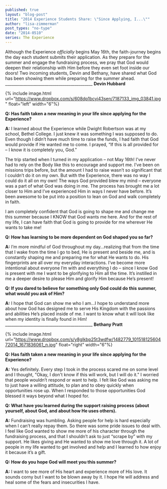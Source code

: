 ```yaml
---
published: true
layout: "blog-post"
title: "2014 Experience Students Share: \"Since Applying, I...\""
author: "lisa-zimmerman"
post_types: "no-type"
date: "2014-0510"
series: The Experience
---
```


Although the Experience *officially* begins May 16th, the faith-journey begins the day each student submits their application.  As they prepare for the summer and engage the fundraising process, we pray that God would deepen their relationship with Him before they even set foot inside our doors!  Two incoming students, Devin and Bethany, have shared what God has been showing them while preparing for the summer ahead.
                   ____________________________________________
**Devin Hubbard** 

{% include image.html url="https://www.dropbox.com/s/608dp1bcyi43sen/7187133_img_03841.jpg" float="left" width="6"%} 

**Q: Has faith taken a new meaning in your life since applying for the Experience?**

**A:** I learned about the Experience while Dwight Robertson was at my school, Bethel College.  I just knew it was something I was supposed to do.  Even though I didn’t have much time to raise the funds, I had faith that God would provide if He wanted me to come.  I prayed, “If this is all provided for – I know it is completely you, God.”

The trip started when I turned in my application – not May 16th!  I’ve never had to rely on the Body like this to encourage and support me.  I’ve been on missions trips before, but the amount I had to raise wasn’t so significant that I couldn’t do it on my own.  But with the Experience, there was no way I could do it all on my own!  The ways God provided blew my mind – everyone was a part of what God was doing in me.  The process has brought me a lot closer to Him and I’ve experienced Him in ways I never have before.  It’s been awesome to be put into a position to lean on God and walk completely in faith. 

I am completely confident that God is going to shape me and change me this summer because I KNOW that God wants me here.  And for the rest of my life, I can have faith that God is going to provide for me wherever He wants to take me!

**Q: How has learning to be more dependent on God shaped you so far?**

**A:** I’m more mindful of God throughout my day…realizing that from the time that I wake from the time I go to bed, He is present and beside me, and is constantly shaping me and preparing me for what He wants to do.  His fingerprints are all over my everyday interactions.  I’ve become more intentional about everyone I’m with and everything I do – since I know God is present with me I want to be glorifying to Him all the time.  It’s instilled in me a deeper desire to please Him and glorify Him because He’s present!

**Q: If you dared to believe for something only God could do this summer, what would you ask of Him?**

**A:** I hope that God can show me who I am…I hope to understand more about how God has designed me to serve His Kingdom with the passions and abilities He’s placed inside of me.  I want to know what it will look like when my identity is finally found in Him!
                  ____________________________________________
**Bethany Pratt**

{% include image.html url="https://www.dropbox.com/s/y8glkbp25t3wdfw/1482779_10151812560472014_1671836061_n.jpg" float="right" width="6"%}

**Q: Has faith taken a new meaning in your life since applying for the Experience?**

**A:** Yes definitely.  Every step I took in the process scared me on some level and I thought, "Okay, I don't know if this will work, but I will do it."  I worried that people wouldn’t respond or want to help.  I felt like God was asking me to just have a willing attitude, to plan and to obey quickly when opportunities rose up.  When I responded to those opportunities God blessed it ways beyond what I hoped for. 

**Q: What have you learned during the support raising process (about yourself, about God, and about how He uses others).**

**A:** Fundraising was humbling.  Asking people for help is hard especially when I can’t really repay them. So there was some pride issues to deal with.  I feel like God wanted to show me more of his character through the fundraising process, and that I shouldn’t ask to just “scrape by” with my support.  He likes giving and He wanted to show me love through it.  A lot of people in my life wanted to get involved and help and I learned to how enjoy it because it’s a gift. 

**Q: How do you hope God will meet you this summer?**

**A:** I want to see more of His heart and experience more of His love.  It sounds corny but I want to be blown away by it.  I hope He will address and heal some of the fears and insecurities I have.